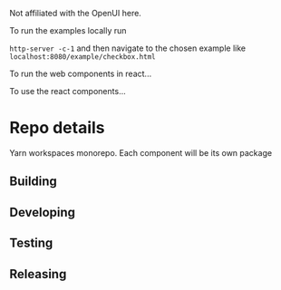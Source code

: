 Not affiliated with the OpenUI here.

To run the examples locally run

`http-server -c-1` and then navigate to the chosen example like `localhost:8080/example/checkbox.html`

To run the web components in react...

To use the react components...

# Repo details

Yarn workspaces monorepo.
Each component will be its own package

## Building

## Developing

## Testing

## Releasing
